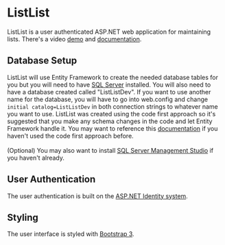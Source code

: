 # ListList
ListList is a user authenticated ASP.NET web application for maintaining lists.
There's a video [demo](https://youtu.be/rzk04myaZ78) and [documentation](https://www.dropbox.com/s/snsytx89gu8gfl3/ListList%20Documentation.pdf?dl=0).

## Database Setup
ListList will use Entity Framework to create the needed database tables for you but you will need to have [SQL Server](https://www.microsoft.com/en-us/sql-server/sql-server-downloads) installed. You will also need to have a database created called "ListListDev". If you want to use another name for the database, you will have to go into web.config and change `initial catalog=ListListDev` in both connection strings to whatever name you want to use.
ListList was created using the code first approach so it's suggested that you make any schema changes in the code and let Entity Framework handle it. You may want to reference this [documentation](https://msdn.microsoft.com/en-us/library/jj591621(v=vs.113).aspx) if you haven't used the code first approach before. <br/><br />
(Optional) You may also want to install [SQL Server Management Studio](https://docs.microsoft.com/en-us/sql/ssms/download-sql-server-management-studio-ssms) if you haven't already.

## User Authentication
The user authentication is built on the [ASP.NET Identity system](https://www.asp.net/identity).

## Styling
The user interface is styled with [Bootstrap 3](http://getbootstrap.com).


